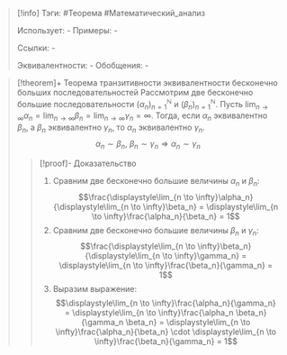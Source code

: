 > [!info]
> Тэги: #Теорема #Математический_анализ   
> 
> Использует: *-*
> Примеры: *-*
> 
> Ссылки: *-*
> 
> Эквивалентности: *-*
> Обобщения: *-*

> [!theorem]+ Теорема транзитивности эквивалентности бесконечно больших последовательностей
> Рассмотрим две бесконечно большие последовательности $(\alpha_n)_{n=1}^{\mathbb N}$ и $(\beta_n)_{n=1}^{\mathbb N}$. Пусть $\displaystyle\lim_{n \to \infty}\alpha_n = \lim_{n \to \infty}\beta_n = \lim_{n \to \infty}\gamma_n= \infty$. Тогда, если $\alpha_n$ эквивалентно $\beta_n$, а $\beta_n$ эквивалентно $\gamma_n$, то  $\alpha_n$ эквивалентно $\gamma_n$.  $$\alpha_n \sim \beta_n,\ \beta_n \sim \gamma_n \Rightarrow \alpha_n \sim \gamma_n$$
> > [!proof]- Доказательство
> > 1. Сравним две бесконечно большие величины $\alpha_n$ и $\beta_n$:$$\frac{\displaystyle\lim_{n \to \infty}\alpha_n}{\displaystyle\lim_{n \to \infty}\beta_n} = \displaystyle\lim_{n \to \infty}\frac{\alpha_n}{\beta_n} = 1$$
> > 2. Сравним две бесконечно большие величины $\beta_n$ и $\gamma_n$: $$\frac{\displaystyle\lim_{n \to \infty}\beta_n}{\displaystyle\lim_{n \to \infty}\gamma_n} = \displaystyle\lim_{n \to \infty}\frac{\beta_n}{\gamma_n} = 1$$
> > 3. Выразим выражение: $$\displaystyle\lim_{n \to \infty}\frac{\alpha_n}{\gamma_n} = \displaystyle\lim_{n \to \infty}\frac{\alpha_n \beta_n}{\gamma_n \beta_n} = \displaystyle\lim_{n \to \infty}\frac{\alpha_n}{\beta_n} \cdot \displaystyle\lim_{n \to \infty}\frac{\beta_n}{\gamma_n} = 1$$
